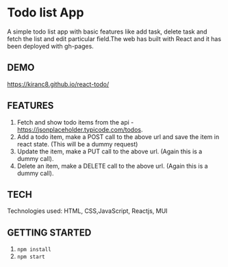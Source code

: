 # Todo list App

A simple todo list app with basic features like add task, delete task and fetch the list and edit particular field.The web has built with React and it has been deployed with gh-pages.

## DEMO

https://kiranc8.github.io/react-todo/

## FEATURES

1. Fetch and show todo items from the api - https://jsonplaceholder.typicode.com/todos. 
2. Add a todo item, make a POST call to the above url and save the item in react state. (This will be a dummy request)
3. Update the item, make a PUT call to the above url. (Again this is a dummy call).
3. Delete an item, make a DELETE call to the above url. (Again this is a dummy call).

## TECH

Technologies used: HTML, CSS,JavaScript, Reactjs, MUI

## GETTING STARTED

1. ```npm install```
2. ``` npm start ```


